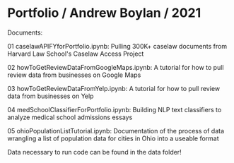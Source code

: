 # Portfolio / Andrew Boylan / 2021
Documents:

01 caselawAPIFYforPortfolio.ipynb: Pulling 300K+ caselaw documents from Harvard Law School's Caselaw Access Project

02 howToGetReviewDataFromGoogleMaps.ipynb: A tutorial for how to pull review data from businesses on Google Maps

03 howToGetReviewDataFromYelp.ipynb: A tutorial for how to pull review data from businesses on Yelp

04 medSchoolClassifierForPortfolio.ipynb: Building NLP text classifiers to analyze medical school admissions essays

05 ohioPopulationListTutorial.ipynb: Documentation of the process of data wrangling a list of population data for cities in Ohio into a useable format


Data necessary to run code can be found in the data folder!

